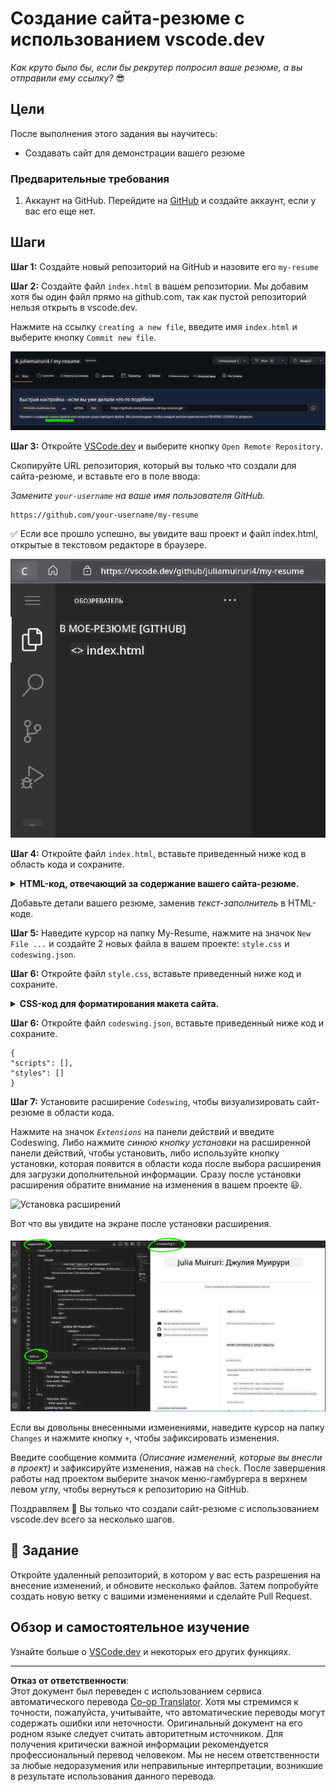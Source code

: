 <!--
CO_OP_TRANSLATOR_METADATA:
{
  "original_hash": "bd3aa6d2b879c30ea496c43aec1c49ed",
  "translation_date": "2025-08-28T23:24:57+00:00",
  "source_file": "8-code-editor/1-using-a-code-editor/assignment.md",
  "language_code": "ru"
}
-->
# Создание сайта-резюме с использованием vscode.dev

_Как круто было бы, если бы рекрутер попросил ваше резюме, а вы отправили ему ссылку?_ 😎

<!----
TODO: добавить необязательное изображение
![Использование редактора кода](../../../../translated_images/webdev101-vscode-dev.f53c14e8dad231ea09d9e07a2db4a01551d2dc6cdf21225038389e11156af023.ru.png)
> Скетчноут от [Имя автора](https://example.com)
---->

<!---
## Викторина перед лекцией
[Викторина перед лекцией](https://ff-quizzes.netlify.app/web/quiz/3)
---->

## Цели

После выполнения этого задания вы научитесь:

- Создавать сайт для демонстрации вашего резюме

### Предварительные требования

1. Аккаунт на GitHub. Перейдите на [GitHub](https://github.com/) и создайте аккаунт, если у вас его еще нет.

## Шаги

**Шаг 1:** Создайте новый репозиторий на GitHub и назовите его `my-resume`

**Шаг 2:** Создайте файл `index.html` в вашем репозитории. Мы добавим хотя бы один файл прямо на github.com, так как пустой репозиторий нельзя открыть в vscode.dev.

Нажмите на ссылку `creating a new file`, введите имя `index.html` и выберите кнопку `Commit new file`.

![Создание нового файла на github.com](../../../../translated_images/new-file-github.com.c886796d800e8056561829a181be1382c5303da9d902d8b2dd82b68a4806e21f.ru.png)

**Шаг 3:** Откройте [VSCode.dev](https://vscode.dev) и выберите кнопку `Open Remote Repository`.

Скопируйте URL репозитория, который вы только что создали для сайта-резюме, и вставьте его в поле ввода:

_Замените `your-username` на ваше имя пользователя GitHub._

```
https://github.com/your-username/my-resume
```

✅ Если все прошло успешно, вы увидите ваш проект и файл index.html, открытые в текстовом редакторе в браузере.

![Создание нового файла](../../../../translated_images/project-on-vscode.dev.e79815a9a95ee7feac72ebe5c941c91279716be37c575dbdbf2f43bea2c7d8b6.ru.png)

**Шаг 4:** Откройте файл `index.html`, вставьте приведенный ниже код в область кода и сохраните.

<details>
    <summary><b>HTML-код, отвечающий за содержание вашего сайта-резюме.</b></summary>
    
        <html>

            <head>
                <link href="style.css" rel="stylesheet">
                <link rel="stylesheet" href="https://cdnjs.cloudflare.com/ajax/libs/font-awesome/5.15.4/css/all.min.css">
                <title>Ваше имя здесь!</title>
            </head>
            <body>
                <header id="header">
                    <!-- Заголовок резюме с вашим именем и должностью -->
                    <h1>Ваше имя здесь!</h1>
                    <hr>
                    Ваша роль!
                    <hr>
                </header>
                <main>
                    <article id="mainLeft">
                        <section>
                            <h2>КОНТАКТЫ</h2>
                            <!-- Контактная информация, включая социальные сети -->
                            <p>
                                <i class="fa fa-envelope" aria-hidden="true"></i>
                                <a href="mailto:username@domain.top-level domain">Напишите ваш email здесь</a>
                            </p>
                            <p>
                                <i class="fab fa-github" aria-hidden="true"></i>
                                <a href="github.com/yourGitHubUsername">Напишите ваше имя пользователя здесь!</a>
                            </p>
                            <p>
                                <i class="fab fa-linkedin" aria-hidden="true"></i>
                                <a href="linkedin.com/yourLinkedInUsername">Напишите ваше имя пользователя здесь!</a>
                            </p>
                        </section>
                        <section>
                            <h2>НАВЫКИ</h2>
                            <!-- Ваши навыки -->
                            <ul>
                                <li>Навык 1!</li>
                                <li>Навык 2!</li>
                                <li>Навык 3!</li>
                                <li>Навык 4!</li>
                            </ul>
                        </section>
                        <section>
                            <h2>ОБРАЗОВАНИЕ</h2>
                            <!-- Ваше образование -->
                            <h3>Напишите ваш курс здесь!</h3>
                            <p>
                                Напишите ваше учебное заведение здесь!
                            </p>
                            <p>
                                Дата начала - дата окончания
                            </p>
                        </section>            
                    </article>
                    <article id="mainRight">
                        <section>
                            <h2>ОБО МНЕ</h2>
                            <!-- О вас -->
                            <p>Напишите немного о себе!</p>
                        </section>
                        <section>
                            <h2>ОПЫТ РАБОТЫ</h2>
                            <!-- Ваш опыт работы -->
                            <h3>Название должности</h3>
                            <p>
                                Название организации здесь | Месяц начала – месяц окончания
                            </p>
                            <ul>
                                    <li>Задача 1 - Напишите, что вы делали!</li>
                                    <li>Задача 2 - Напишите, что вы делали!</li>
                                    <li>Напишите результаты/влияние вашего вклада</li>
                                    
                            </ul>
                            <h3>Название должности 2</h3>
                            <p>
                                Название организации здесь | Месяц начала – месяц окончания
                            </p>
                            <ul>
                                    <li>Задача 1 - Напишите, что вы делали!</li>
                                    <li>Задача 2 - Напишите, что вы делали!</li>
                                    <li>Напишите результаты/влияние вашего вклада</li>
                                    
                            </ul>
                        </section>
                    </article>
                </main>
            </body>
        </html>
</details>

Добавьте детали вашего резюме, заменив _текст-заполнитель_ в HTML-коде.

**Шаг 5:** Наведите курсор на папку My-Resume, нажмите на значок `New File ...` и создайте 2 новых файла в вашем проекте: `style.css` и `codeswing.json`.

**Шаг 6:** Откройте файл `style.css`, вставьте приведенный ниже код и сохраните.

<details>
        <summary><b>CSS-код для форматирования макета сайта.</b></summary>
            
            body {
                font-family: 'Segoe UI', Tahoma, Geneva, Verdana, sans-serif;
                font-size: 16px;
                max-width: 960px;
                margin: auto;
            }
            h1 {
                font-size: 3em;
                letter-spacing: .6em;
                padding-top: 1em;
                padding-bottom: 1em;
            }

            h2 {
                font-size: 1.5em;
                padding-bottom: 1em;
            }

            h3 {
                font-size: 1em;
                padding-bottom: 1em;
            }
            main { 
                display: grid;
                grid-template-columns: 40% 60%;
                margin-top: 3em;
            }
            header {
                text-align: center;
                margin: auto 2em;
            }

            section {
                margin: auto 1em 4em 2em;
            }

            i {
                margin-right: .5em;
            }

            p {
                margin: .2em auto
            }

            hr {
                border: none;
                background-color: lightgray;
                height: 1px;
            }

            h1, h2, h3 {
                font-weight: 100;
                margin-bottom: 0;
            }
            #mainLeft {
                border-right: 1px solid lightgray;
            }
            
</details>

**Шаг 6:** Откройте файл `codeswing.json`, вставьте приведенный ниже код и сохраните.

    {
    "scripts": [],
    "styles": []
    }

**Шаг 7:** Установите расширение `Codeswing`, чтобы визуализировать сайт-резюме в области кода.

Нажмите на значок _`Extensions`_ на панели действий и введите Codeswing. Либо нажмите _синюю кнопку установки_ на расширенной панели действий, чтобы установить, либо используйте кнопку установки, которая появится в области кода после выбора расширения для загрузки дополнительной информации. Сразу после установки расширения обратите внимание на изменения в вашем проекте 😃.

![Установка расширений](../../../../8-code-editor/images/install-extension.gif)

Вот что вы увидите на экране после установки расширения.

![Расширение Codeswing в действии](../../../../translated_images/after-codeswing-extension-pb.0ebddddcf73b550994947a9084e35e2836c713ae13839d49628e3c764c1cfe83.ru.png)

Если вы довольны внесенными изменениями, наведите курсор на папку `Changes` и нажмите кнопку `+`, чтобы зафиксировать изменения.

Введите сообщение коммита _(Описание изменений, которые вы внесли в проект)_ и зафиксируйте изменения, нажав на `check`. После завершения работы над проектом выберите значок меню-гамбургера в верхнем левом углу, чтобы вернуться к репозиторию на GitHub.

Поздравляем 🎉 Вы только что создали сайт-резюме с использованием vscode.dev всего за несколько шагов.

## 🚀 Задание

Откройте удаленный репозиторий, в котором у вас есть разрешения на внесение изменений, и обновите несколько файлов. Затем попробуйте создать новую ветку с вашими изменениями и сделайте Pull Request.

<!----
## Викторина после лекции
[Викторина после лекции](https://ff-quizzes.netlify.app/web/quiz/4)
---->

## Обзор и самостоятельное изучение

Узнайте больше о [VSCode.dev](https://code.visualstudio.com/docs/editor/vscode-web?WT.mc_id=academic-0000-alfredodeza) и некоторых его других функциях.

---

**Отказ от ответственности**:  
Этот документ был переведен с использованием сервиса автоматического перевода [Co-op Translator](https://github.com/Azure/co-op-translator). Хотя мы стремимся к точности, пожалуйста, учитывайте, что автоматические переводы могут содержать ошибки или неточности. Оригинальный документ на его родном языке следует считать авторитетным источником. Для получения критически важной информации рекомендуется профессиональный перевод человеком. Мы не несем ответственности за любые недоразумения или неправильные интерпретации, возникшие в результате использования данного перевода.